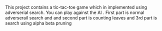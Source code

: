 This project contains a tic-tac-toe game which in implemented using adverserial search. You can play against the AI .
First part is normal adverserail search and and second part is counting leaves and 3rd part is search using alpha beta pruning